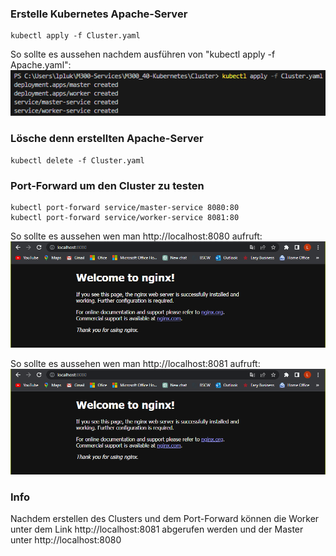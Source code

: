 ### **Erstelle Kubernetes Apache-Server**
```
kubectl apply -f Cluster.yaml
```

So sollte es aussehen nachdem ausführen von "kubectl apply -f Apache.yaml":
![Architecktur Docker](Screenshots/Image.png)

### **Lösche denn erstellten Apache-Server**
```
kubectl delete -f Cluster.yaml
```

### **Port-Forward um den Cluster zu testen**
```
kubectl port-forward service/master-service 8080:80  
kubectl port-forward service/worker-service 8081:80   
```

So sollte es aussehen wen man http://localhost:8080 aufruft:
![Architecktur Docker](Screenshots/Ende1.png)

So sollte es aussehen wen man http://localhost:8081 aufruft:
![Architecktur Docker](Screenshots/Ende1.png)

### **Info**
Nachdem erstellen des Clusters und dem Port-Forward können die Worker unter dem Link http://localhost:8081 abgerufen werden und der Master unter http://localhost:8080
